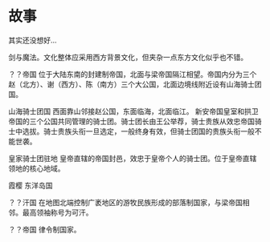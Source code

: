 # 故事

其实还没想好…

剑与魔法。文化整体应采用西方背景文化，但夹杂一点东方文化似乎也不错。

？？帝国
位于大陆东南的封建制帝国，北面与梁帝国隔江相望。帝国内分为三个赵（北方）、谢（西方）、陈（南方）三个大公国，北面边境线附近设有山海骑士团国。

山海骑士团国
西面靠山邻接赵公国，东面临海，北面临江。
新安帝国皇室和拱卫帝国的三个公国共同管理的骑士团。骑士团长由王公举荐，骑士贵族从效忠帝国骑士中选拔。骑士贵族头衔一旦选定，一般终身有效，但骑士团国的贵族头衔一般不能世袭。

皇家骑士团驻地
皇帝直辖的帝国封邑，效忠于皇帝个人的骑士团。位于皇帝直辖领地的核心地域。

霞樱
东洋岛国

？？汗国
在地图北端控制广袤地区的游牧民族形成的部落制国家，与梁帝国相邻。最高领袖称号为可汗。

？？帝国
律令制国家。
